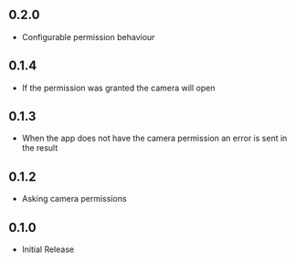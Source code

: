 ## 0.2.0

* Configurable permission behaviour

## 0.1.4

* If the permission was granted the camera will open

## 0.1.3

* When the app does not have the camera permission an error is sent in the result

## 0.1.2

* Asking camera permissions

## 0.1.0

* Initial Release


